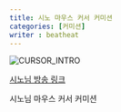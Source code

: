 ```yaml
---
title: 시노 마우스 커서 커미션
categories: [커미션]
writer : beatheat
---
```


![CURSOR_INTRO](https://cdn.discordapp.com/attachments/987651683687481394/1023205886845526016/Sample.gif)

[시노님 방송 링크](https://www.twitch.tv/xino_virtual)

시노님 마우스 커서 커미션
